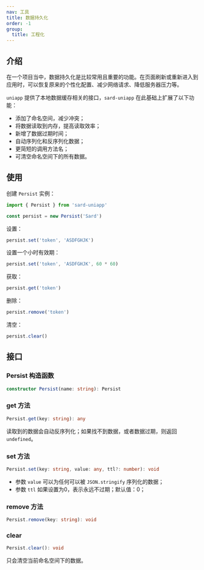 ```yaml
---
nav: 工具
title: 数据持久化
order: -1
group:
  title: 工程化
---
```


## 介绍

在一个项目当中，数据持久化是比较常用且重要的功能。在页面刷新或重新进入到应用时，可以恢复原来的个性化配置、减少网络请求、降低服务器压力等。

`uniapp` 提供了本地数据缓存相关的接口，`sard-uniapp` 在此基础上扩展了以下功能：

- 添加了命名空间，减少冲突；
- 将数据读取到内存，提高读取效率；
- 新增了数据过期时间；
- 自动序列化和反序列化数据；
- 更简短的调用方法名；
- 可清空命名空间下的所有数据。

## 使用

创建 `Persist` 实例：

```ts
import { Persist } from 'sard-uniapp'

const persist = new Persist('Sard')
```

设置：

```ts
persist.set('token', 'ASDFGHJK')
```

设置一个小时有效期：

```ts
persist.set('token', 'ASDFGHJK', 60 * 60)
```

获取：

```ts
persist.get('token')
```

删除：

```ts
persist.remove('token')
```

清空：

```ts
persist.clear()
```

## 接口

### Persist 构造函数

```ts
constructor Persist(name: string): Persist
```

### get 方法

```ts
Persist.get(key: string): any
```

读取到的数据会自动反序列化；如果找不到数据，或者数据过期，则返回 `undefined`。

### set 方法

```ts
Persist.set(key: string, value: any, ttl?: number): void
```

- 参数 `value` 可以为任何可以被 `JSON.stringify` 序列化的数据；
- 参数 `ttl` 如果设置为0，表示永远不过期；默认值：0；

### remove 方法

```ts
Persist.remove(key: string): void
```

### clear

```ts
Persist.clear(): void
```

只会清空当前命名空间下的数据。

